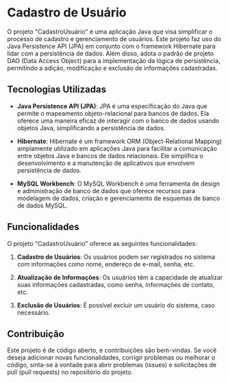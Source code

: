 # Cadastro de Usuário

O projeto "CadastroUsuário" é uma aplicação Java que visa simplificar o processo de cadastro e gerenciamento de usuários. Este projeto faz uso do Java Persistence API (JPA) em conjunto com o framework Hibernate para lidar com a persistência de dados. Além disso, adota o padrão de projeto DAO (Data Access Object) para a implementação da lógica de persistência, permitindo a adição, modificação e exclusão de informações cadastradas.

## Tecnologias Utilizadas

- **Java Persistence API (JPA)**: JPA é uma especificação do Java que permite o mapeamento objeto-relacional para bancos de dados. Ela oferece uma maneira eficaz de interagir com o banco de dados usando objetos Java, simplificando a persistência de dados.

- **Hibernate**: Hibernate é um framework ORM (Object-Relational Mapping) amplamente utilizado em aplicações Java para facilitar a comunicação entre objetos Java e bancos de dados relacionais. Ele simplifica o desenvolvimento e a manutenção de aplicativos que envolvem persistência de dados.

- **MySQL Workbench**: O MySQL Workbench é uma ferramenta de design e administração de banco de dados que oferece recursos para modelagem de dados, criação e gerenciamento de esquemas de banco de dados MySQL.

## Funcionalidades

O projeto "CadastroUsuário" oferece as seguintes funcionalidades:

1. **Cadastro de Usuários**: Os usuários podem ser registrados no sistema com informações como nome, endereço de e-mail, senha, etc.

2. **Atualização de Informações**: Os usuários têm a capacidade de atualizar suas informações cadastradas, como senha, informações de contato, etc.

3. **Exclusão de Usuários**: É possível excluir um usuário do sistema, caso necessário.

## Contribuição

Este projeto é de código aberto, e contribuições são bem-vindas. Se você deseja adicionar novas funcionalidades, corrigir problemas ou melhorar o código, sinta-se à vontade para abrir problemas (issues) e solicitações de pull (pull requests) no repositório do projeto.

